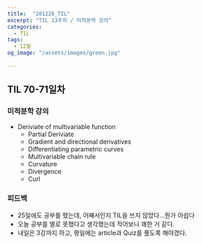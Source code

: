 ```yaml
---
title:  "201226_TIL"
excerpt: "TIL 13주차 / 미적분학 강의"
categories:
  - TIL
tags:
  - 12월
og_image: "/assets/images/green.jpg"
  
---
```

## TIL 70-71일차

### 미적분학 강의
- Deriviate of multivariable function
  - Partial Deriviate
  - Gradient and directional derivatives
  - Differentiating parametric curves
  - Multivariable chain rule
  - Curvature
  - Divergence
  - Curl

### 피드백
- 25일에도 공부를 했는데, 어째서인지 TIL을 쓰지 않았다...뭔가 아쉽다
- 오늘 공부를 별로 못했다고 생각했는데 적어보니 꽤한 거 같다.
- 내일은 3강까지 하고, 평일에는 article과 Quiz를 풀도록 해야겠다.

